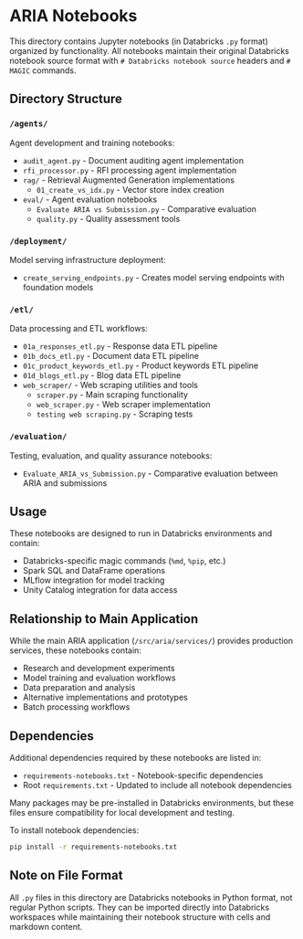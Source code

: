 # ARIA Notebooks

This directory contains Jupyter notebooks (in Databricks `.py` format) organized by functionality. All notebooks maintain their original Databricks notebook source format with `# Databricks notebook source` headers and `# MAGIC` commands.

## Directory Structure

### `/agents/`
Agent development and training notebooks:
- `audit_agent.py` - Document auditing agent implementation
- `rfi_processor.py` - RFI processing agent implementation  
- `rag/` - Retrieval Augmented Generation implementations
  - `01_create_vs_idx.py` - Vector store index creation
- `eval/` - Agent evaluation notebooks
  - `Evaluate ARIA vs Submission.py` - Comparative evaluation
  - `quality.py` - Quality assessment tools

### `/deployment/`
Model serving infrastructure deployment:
- `create_serving_endpoints.py` - Creates model serving endpoints with foundation models

### `/etl/`
Data processing and ETL workflows:
- `01a_responses_etl.py` - Response data ETL pipeline
- `01b_docs_etl.py` - Document data ETL pipeline  
- `01c_product_keywords_etl.py` - Product keywords ETL pipeline
- `01d_blogs_etl.py` - Blog data ETL pipeline
- `web_scraper/` - Web scraping utilities and tools
  - `scraper.py` - Main scraping functionality
  - `web_scraper.py` - Web scraper implementation
  - `testing web scraping.py` - Scraping tests

### `/evaluation/`
Testing, evaluation, and quality assurance notebooks:
- `Evaluate_ARIA_vs_Submission.py` - Comparative evaluation between ARIA and submissions

## Usage

These notebooks are designed to run in Databricks environments and contain:
- Databricks-specific magic commands (`%md`, `%pip`, etc.)
- Spark SQL and DataFrame operations
- MLflow integration for model tracking
- Unity Catalog integration for data access

## Relationship to Main Application

While the main ARIA application (`/src/aria/services/`) provides production services, these notebooks contain:
- Research and development experiments
- Model training and evaluation workflows
- Data preparation and analysis
- Alternative implementations and prototypes
- Batch processing workflows

## Dependencies

Additional dependencies required by these notebooks are listed in:
- `requirements-notebooks.txt` - Notebook-specific dependencies  
- Root `requirements.txt` - Updated to include all notebook dependencies

Many packages may be pre-installed in Databricks environments, but these files ensure compatibility for local development and testing.

To install notebook dependencies:
```bash
pip install -r requirements-notebooks.txt
```

## Note on File Format

All `.py` files in this directory are Databricks notebooks in Python format, not regular Python scripts. They can be imported directly into Databricks workspaces while maintaining their notebook structure with cells and markdown content.
